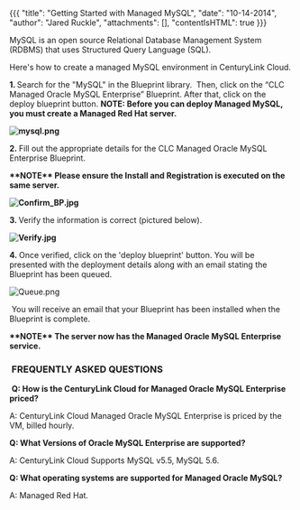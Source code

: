 {{{
  "title": "Getting Started with Managed MySQL",
  "date": "10-14-2014",
  "author": "Jared Ruckle",
  "attachments": [],
  "contentIsHTML": true
}}}

<p>MySQL&nbsp;is an open source Relational Database Management System (RDBMS) that uses Structured Query Language (SQL).</p>
<p>Here's how to create a managed MySQL environment in CenturyLink Cloud.</p>
<p><strong>1. </strong>Search for the "MySQL" in the Blueprint library. &nbsp;Then, click on the “CLC Managed Oracle MySQL Enterprise” Blueprint. After that, click on the deploy blueprint button.&nbsp;<strong><strong>NOTE: Before you can deploy Managed MySQL, you must create a Managed Red Hat server.</strong></strong>
</p>
<p><strong><img src="https://t3n.zendesk.com/attachments/token/ipTUFXewdtsL8lJwQvDbHtuWG/?name=mysql.png" alt="mysql.png" /></strong>
</p>
<p><strong>2.&nbsp;</strong>Fill out the appropriate details for the CLC Managed Oracle MySQL Enterprise Blueprint.</p>
<p><strong>**NOTE** Please ensure the Install and Registration is executed on the same server.</strong>
</p>
<p><strong><img src="https://t3n.zendesk.com/attachments/token/Blrn1HQfw7DKphQM9DqG1sGCI/?name=Confirm_BP.jpg" alt="Confirm_BP.jpg" /></strong>
</p>
<p><strong>3. </strong>Verify the information is correct (pictured below).</p>
<p><strong><img src="https://t3n.zendesk.com/attachments/token/20hdlgqVN5CIbTpogRYRkVo7j/?name=Verify.jpg" alt="Verify.jpg" />&nbsp;</strong>
</p>
<p><strong>4.&nbsp;</strong>Once verified, click on the 'deploy blueprint' button. You will be presented with the deployment details along with an email stating the Blueprint has been queued.</p>
<p><img src="https://t3n.zendesk.com/attachments/token/C5O8dw2OTDdSxFq9KkktJspvC/?name=Queue.png" alt="Queue.png" />&nbsp;</p>
<p>&nbsp;You will receive an email that your Blueprint has been installed when the Blueprint is complete.</p>
<p><strong>**NOTE** The server now has the Managed Oracle MySQL Enterprise service.</strong>
</p>
<h3><strong>&nbsp;FREQUENTLY ASKED QUESTIONS</strong></h3>
<p>&nbsp;<strong>Q: How is the CenturyLink Cloud for Managed Oracle MySQL Enterprise priced?</strong>
</p>
<p>A: CenturyLink Cloud Managed Oracle MySQL Enterprise is priced by the VM, billed hourly.</p>
<p><strong>Q: What Versions of Oracle MySQL Enterprise are supported?</strong>
</p>
<p>A: CenturyLink Cloud Supports&nbsp;MySQL v5.5, MySQL 5.6.</p>
<p><strong>Q: What operating systems are supported for Managed Oracle MySQL?</strong>
</p>
<p>A: Managed Red Hat.</p>